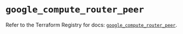 # `google_compute_router_peer`

Refer to the Terraform Registry for docs: [`google_compute_router_peer`](https://registry.terraform.io/providers/hashicorp/google/5.28.0/docs/resources/compute_router_peer).

